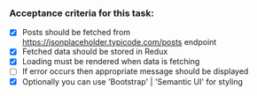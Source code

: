 ### Acceptance criteria for this task:

- [x] Posts should be fetched from https://jsonplaceholder.typicode.com/posts endpoint
- [x] Fetched data should be stored in Redux
- [x] Loading must be rendered when data is fetching
- [ ] If error occurs then appropriate message should be displayed
- [x] Optionally you can use 'Bootstrap' | 'Semantic UI' for styling
